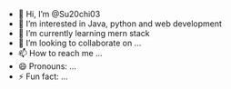 - 👋 Hi, I’m @Su20chi03
- 👀 I’m interested in Java, python and web development 
- 🌱 I’m currently learning mern stack
- 💞️ I’m looking to collaborate on ...
- 📫 How to reach me ...
- 😄 Pronouns: ...
- ⚡ Fun fact: ...

<!---
Su20chi03/Su20chi03 is a ✨ special ✨ repository because its `README.md` (this file) appears on your GitHub profile.
You can click the Preview link to take a look at your changes.
--->
